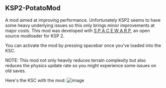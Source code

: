## KSP2-PotatoMod
A mod aimed at improving performance. Unfortunately KSP2 seems to have some heavy underlying issues so this only brings minor improvements at major costs.
This mod was developed with [S P A C E  W A R P](https://github.com/X606/SpaceWarp), an open source modloader for KSP 2.

You can activate the mod by pressing spacebar once you've loaded into the KSC.

NOTE: This mod not only heavily reduces terrain complexity but also reduces the physics update rate so you might experience some issues on old saves.

Here's the KSC with the mod:
![image](https://user-images.githubusercontent.com/54477532/221343844-15568e7a-e2c4-4e81-b579-7d4a1bcec835.png)
